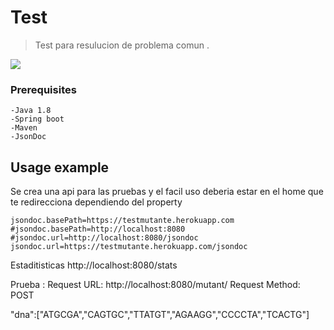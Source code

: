 # Test
> Test para resulucion de problema comun .


![](https://images-na.ssl-images-amazon.com/images/S/cmx-images-prod/StoryArc/1504/1504._SX400_QL80_TTD_.jpg)

### Prerequisites

```
-Java 1.8 
-Spring boot
-Maven
-JsonDoc
```

## Usage example

Se crea una api para las pruebas y el facil uso deberia estar en el home que te redirecciona dependiendo del property 
```
jsondoc.basePath=https://testmutante.herokuapp.com
#jsondoc.basePath=http://localhost:8080
#jsondoc.url=http://localhost:8080/jsondoc
jsondoc.url=https://testmutante.herokuapp.com/jsondoc
```

Estaditisticas
http://localhost:8080/stats

Prueba :
Request URL: http://localhost:8080/mutant/
Request Method: POST

"dna":["ATGCGA","CAGTGC","TTATGT","AGAAGG","CCCCTA","TCACTG"]





